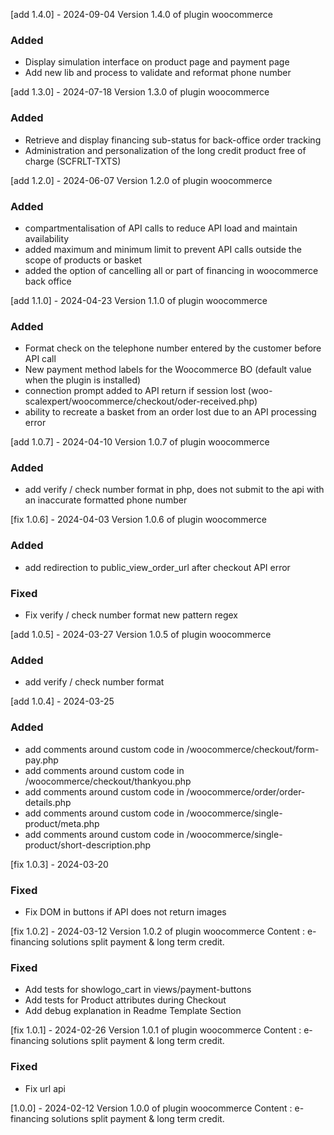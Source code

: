 [add 1.4.0] - 2024-09-04
Version 1.4.0 of plugin woocommerce

### Added

- Display simulation interface on product page and payment page
- Add new lib and process to validate and reformat phone number

[add 1.3.0] - 2024-07-18
Version 1.3.0 of plugin woocommerce

### Added

- Retrieve and display financing sub-status for back-office order tracking
- Administration and personalization of the long credit product free of charge (SCFRLT-TXTS)

[add 1.2.0] - 2024-06-07
Version 1.2.0 of plugin woocommerce

### Added

- compartmentalisation of API calls to reduce API load and maintain availability
- added maximum and minimum limit to prevent API calls outside the scope of products or basket
- added the option of cancelling all or part of financing in woocommerce back office

[add 1.1.0] - 2024-04-23
Version 1.1.0 of plugin woocommerce

### Added

- Format check on the telephone number entered by the customer before API call
- New payment method labels for the Woocommerce BO (default value when the plugin is installed)
- connection prompt added to API return if session lost (woo-scalexpert/woocommerce/checkout/oder-received.php)
- ability to recreate a basket from an order lost due to an API processing error

[add 1.0.7] - 2024-04-10
Version 1.0.7 of plugin woocommerce

### Added

- add verify / check number format in php, does not submit to the api with an inaccurate formatted phone number

[fix 1.0.6] - 2024-04-03
Version 1.0.6 of plugin woocommerce

### Added

- add redirection to public_view_order_url after checkout API error

### Fixed

- Fix verify / check number format new pattern regex

[add 1.0.5] - 2024-03-27
Version 1.0.5 of plugin woocommerce

### Added

- add verify / check number format

[add 1.0.4] - 2024-03-25

### Added

- add comments around custom code in /woocommerce/checkout/form-pay.php
- add comments around custom code in /woocommerce/checkout/thankyou.php
- add comments around custom code in /woocommerce/order/order-details.php
- add comments around custom code in /woocommerce/single-product/meta.php
- add comments around custom code in /woocommerce/single-product/short-description.php

[fix 1.0.3] - 2024-03-20

### Fixed

- Fix DOM in buttons if API does not return images

[fix 1.0.2] - 2024-03-12
Version 1.0.2 of plugin woocommerce
Content : e-financing solutions split payment & long term credit.

### Fixed

- Add tests for showlogo_cart in views/payment-buttons
- Add tests for Product attributes during Checkout
- Add debug explanation in Readme Template Section

[fix 1.0.1] - 2024-02-26
Version 1.0.1 of plugin woocommerce
Content : e-financing solutions split payment & long term credit.

### Fixed

- Fix url api

[1.0.0] - 2024-02-12
Version 1.0.0 of plugin woocommerce
Content : e-financing solutions split payment & long term credit.


